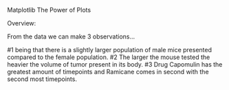 Matplotlib The Power of Plots

Overview:

From the data we can make 3 observations... 

#1 being that there is a slightly larger population of male mice presented compared to the female population. 
#2 The larger the mouse tested the heavier the volume of tumor present in its body. 
#3 Drug Capomulin has the greatest amount of timepoints and Ramicane comes in second with the second most timepoints.
